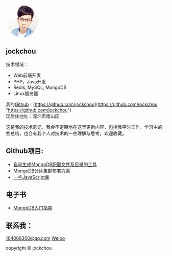 <p><img class="logo" src="./img/head_small.png" alt="jockchou"></p>

## jockchou ##

技术领域：

- Web前端开发
- PHP，Java开发
- Redis, MySQL, MongoDB
- Linux服务器

我的[Github](https://github.com/jockchou "Github")：[https://github.com/jockchou](https://github.com/jockchou "https://github.com/jockchou")  
现居住地址：深圳市南山区  

这是我的技术笔记，我会不定期地在这里更新内容，包括我平时工作，学习中的一些总结，也会有我个人对技术的一些理解与思考，欢迎收藏。

## Github项目: ##

- [自动生成MongoDB配置文件及目录的工具](https://github.com/jockchou/mongodb-conf-generator "Github")  
- [MongoDB分片集群布署方案](https://github.com/jockchou/mongodb-sharded-cluster "Github")  
- [一些JavaScript库](https://github.com/jockchou/jslibs)  

## 电子书 ##

- [MongoDB入门指南](http://jockchou.gitbooks.io/getting-started-with-mongodb)
 
## 联系我： ##

[164068300@qq.com](164068300@qq.com "QQ")
[Weibo](http://weibo.com/u/2558456121 "weibo")

copyright © jockchou
